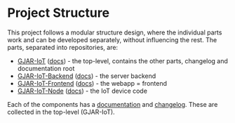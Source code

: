 # Project Structure

This project follows a modular structure design, where the individual parts work and can be developed separately, without influencing the rest. The parts, separated into repositories, are:

- [GJAR-IoT](https://github.com/GJAR-IoT/GJAR-IoT) ([docs](./README.md)) - the top-level, contains the other parts, changelog and documentation root
- [GJAR-IoT-Backend](https://github.com/GJAR-IoT/GJAR-IoT-Backend) ([docs](Backend/README.md)) - the server backend
- [GJAR-IoT-Frontend](https://github.com/GJAR-IoT/GJAR-IoT-Frontend) ([docs](Frontend/README.md)) - the webapp = frontend
- [GJAR-IoT-Node](https://github.com/GJAR-IoT/GJAR-IoT-Node) ([docs](Node/README.md)) - the IoT device code

Each of the components has a [documentation](how-to-docs.md) and [changelog](how-to-changelog.md). These are collected in the top-level (GJAR-IoT).
